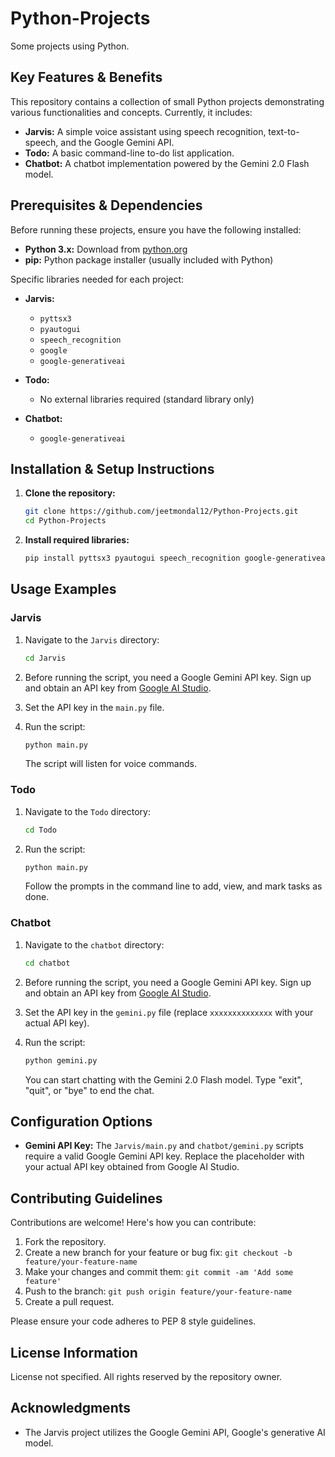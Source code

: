 # Python-Projects

Some projects using Python.

## Key Features & Benefits

This repository contains a collection of small Python projects demonstrating various functionalities and concepts. Currently, it includes:

*   **Jarvis:** A simple voice assistant using speech recognition, text-to-speech, and the Google Gemini API.
*   **Todo:** A basic command-line to-do list application.
*   **Chatbot:**  A chatbot implementation powered by the Gemini 2.0 Flash model.

## Prerequisites & Dependencies

Before running these projects, ensure you have the following installed:

*   **Python 3.x:**  Download from [python.org](https://www.python.org/downloads/)
*   **pip:** Python package installer (usually included with Python)

Specific libraries needed for each project:

*   **Jarvis:**
    *   `pyttsx3`
    *   `pyautogui`
    *   `speech_recognition`
    *   `google`
    *   `google-generativeai`

*   **Todo:**
    *   No external libraries required (standard library only)

*   **Chatbot:**
    *   `google-generativeai`

## Installation & Setup Instructions

1.  **Clone the repository:**

    ```bash
    git clone https://github.com/jeetmondal12/Python-Projects.git
    cd Python-Projects
    ```

2.  **Install required libraries:**

    ```bash
    pip install pyttsx3 pyautogui speech_recognition google-generativeai
    ```

## Usage Examples

### Jarvis

1.  Navigate to the `Jarvis` directory:

    ```bash
    cd Jarvis
    ```

2.  Before running the script, you need a Google Gemini API key. Sign up and obtain an API key from [Google AI Studio](https://makersuite.google.com/).

3. Set the API key in the `main.py` file.

4. Run the script:

    ```bash
    python main.py
    ```

    The script will listen for voice commands.

### Todo

1.  Navigate to the `Todo` directory:

    ```bash
    cd Todo
    ```

2.  Run the script:

    ```bash
    python main.py
    ```

    Follow the prompts in the command line to add, view, and mark tasks as done.

### Chatbot

1.  Navigate to the `chatbot` directory:

    ```bash
    cd chatbot
    ```

2.  Before running the script, you need a Google Gemini API key. Sign up and obtain an API key from [Google AI Studio](https://makersuite.google.com/).

3.  Set the API key in the `gemini.py` file (replace `xxxxxxxxxxxxxx` with your actual API key).

4.  Run the script:

    ```bash
    python gemini.py
    ```

    You can start chatting with the Gemini 2.0 Flash model. Type "exit", "quit", or "bye" to end the chat.

## Configuration Options

*   **Gemini API Key:** The `Jarvis/main.py` and `chatbot/gemini.py` scripts require a valid Google Gemini API key. Replace the placeholder with your actual API key obtained from Google AI Studio.

## Contributing Guidelines

Contributions are welcome!  Here's how you can contribute:

1.  Fork the repository.
2.  Create a new branch for your feature or bug fix: `git checkout -b feature/your-feature-name`
3.  Make your changes and commit them: `git commit -am 'Add some feature'`
4.  Push to the branch: `git push origin feature/your-feature-name`
5.  Create a pull request.

Please ensure your code adheres to PEP 8 style guidelines.

## License Information

License not specified. All rights reserved by the repository owner.

## Acknowledgments

*   The Jarvis project utilizes the Google Gemini API, Google's generative AI model.
